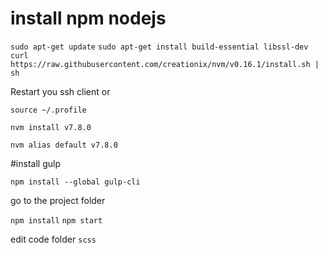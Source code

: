 # install npm nodejs

`sudo apt-get update`
`sudo apt-get install build-essential libssl-dev`
`curl https://raw.githubusercontent.com/creationix/nvm/v0.16.1/install.sh | sh`

Restart you ssh client or

`source ~/.profile`

`nvm install v7.8.0`

`nvm alias default v7.8.0`

#install gulp

`npm install --global gulp-cli`

go to the project folder

`npm install`
`npm start`

edit code folder `scss`
